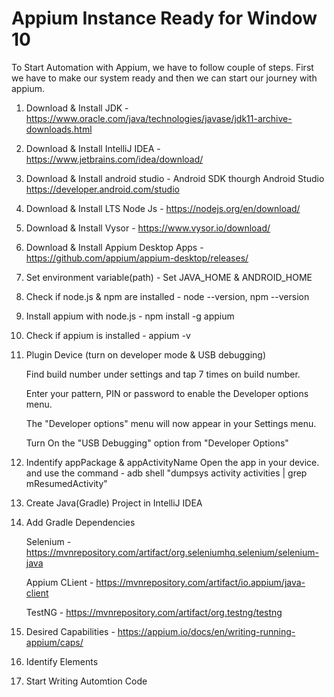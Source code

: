 # Appium Instance Ready for Window 10
To Start Automation with Appium, we have to follow couple of steps.
First we have to make our system ready and then we can start our journey with appium.

1. Download & Install JDK - https://www.oracle.com/java/technologies/javase/jdk11-archive-downloads.html
2. Download & Install IntelliJ IDEA - https://www.jetbrains.com/idea/download/
3. Download & Install android studio - Android SDK thourgh Android Studio https://developer.android.com/studio
4. Download & Install LTS Node Js - https://nodejs.org/en/download/
5. Download & Install Vysor - https://www.vysor.io/download/
6. Download & Install Appium Desktop Apps - https://github.com/appium/appium-desktop/releases/
7. Set environment variable(path) -  Set JAVA_HOME & ANDROID_HOME
8. Check if node.js & npm are installed - node --version, npm --version
9. Install appium with node.js - npm install -g appium
10. Check if appium is installed - appium -v
11. Plugin Device (turn on developer mode & USB debugging)
    
    Find build number under settings and tap 7 times on build number.
    
    Enter your pattern, PIN or password to enable the Developer options menu.
    
    The "Developer options" menu will now appear in your Settings menu.
    
    Turn On the "USB Debugging" option from "Developer Options"
12. Indentify appPackage & appActivityName
    Open the app in your device. and use the command - adb shell "dumpsys activity activities | grep mResumedActivity"
13. Create Java(Gradle) Project in IntelliJ IDEA
14. Add Gradle Dependencies
    
    Selenium - https://mvnrepository.com/artifact/org.seleniumhq.selenium/selenium-java
    
    Appium CLient - https://mvnrepository.com/artifact/io.appium/java-client
    
    TestNG - https://mvnrepository.com/artifact/org.testng/testng
15. Desired Capabilities - https://appium.io/docs/en/writing-running-appium/caps/
16. Identify Elements
17. Start Writing Automtion Code